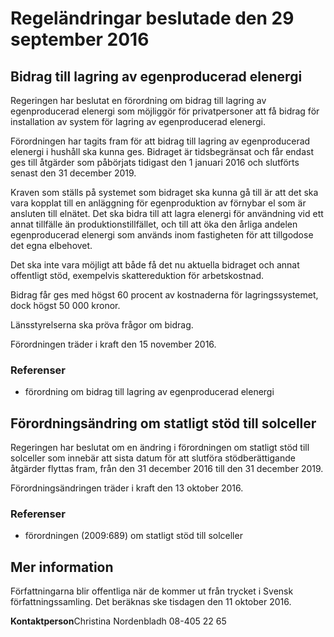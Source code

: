 # Regeländringar beslutade den 29 september 2016

## Bidrag till lagring av egenproducerad elenergi

Regeringen har beslutat en förordning om bidrag till lagring av egenproducerad elenergi som möjliggör för privatpersoner att få bidrag för installation av system för lagring av egenproducerad elenergi.

Förordningen har tagits fram för att bidrag till lagring av egenproducerad elenergi i hushåll ska kunna ges. Bidraget är tidsbegränsat och får endast ges till åtgärder som påbörjats tidigast den 1 januari 2016 och slutförts senast den 31 december 2019\.

Kraven som ställs på systemet som bidraget ska kunna gå till är att det ska vara kopplat till en anläggning för egenproduktion av förnybar el som är ansluten till elnätet. Det ska bidra till att lagra elenergi för användning vid ett annat tillfälle än produktionstillfället, och till att öka den årliga andelen egenproducerad elenergi som används inom fastigheten för att tillgodose det egna elbehovet.

Det ska inte vara möjligt att både få det nu aktuella bidraget och annat offentligt stöd, exempelvis skattereduktion för arbetskostnad.

Bidrag får ges med högst 60 procent av kostnaderna för lagringssystemet, dock högst 50 000 kronor.

Länsstyrelserna ska pröva frågor om bidrag.

Förordningen träder i kraft den 15 november 2016\.

### Referenser

* förordning om bidrag till lagring av egenproducerad elenergi

## Förordningsändring om statligt stöd till solceller

Regeringen har beslutat om en ändring i förordningen om statligt stöd till solceller som innebär att sista datum för att slutföra stödberättigande åtgärder flyttas fram, från den 31 december 2016 till den 31 december 2019\.

Förordningsändringen träder i kraft den 13 oktober 2016\.

### Referenser

* förordningen (2009:689\) om statligt stöd till solceller

## Mer information

Författningarna blir offentliga när de kommer ut från trycket i Svensk författningssamling. Det beräknas ske tisdagen den 11 oktober 2016\.

**Kontaktperson**Christina Nordenbladh 08\-405 22 65
